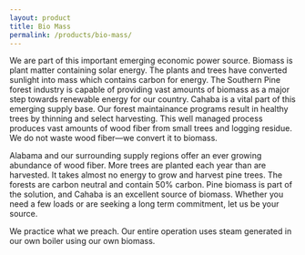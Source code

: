 ```yaml
---
layout: product
title: Bio Mass
permalink: /products/bio-mass/
---
```

We are part of this important emerging economic power source. Biomass is plant matter containing solar energy. The plants and trees have converted sunlight into mass which contains carbon for energy. The Southern Pine forest industry is capable of providing vast amounts of biomass as a major step towards renewable energy for our country. Cahaba is a vital part of this emerging supply base. Our forest maintainance programs result in healthy trees by thinning and select harvesting. This well managed process produces vast amounts of wood fiber from small trees and logging residue. We do not waste wood fiber—we convert it to biomass.

Alabama and our surrounding supply regions offer an ever growing abundance of wood fiber. More trees are planted each year than are harvested. It takes almost no energy to grow and harvest pine trees. The forests are carbon neutral and contain 50% carbon. Pine biomass is part of the solution, and Cahaba is an excellent source of biomass. Whether you need a few loads or are seeking a long term commitment, let us be your source.

We practice what we preach. Our entire operation uses steam generated in our own boiler using our own biomass.